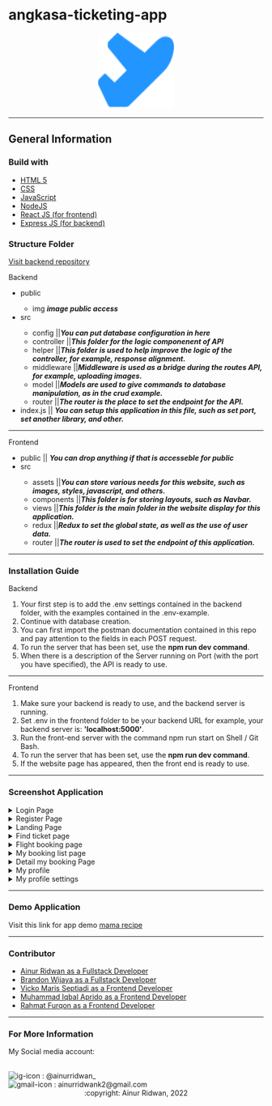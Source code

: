 
# angkasa-ticketing-app
<div align="center"><img src="https://github.com/ainurcoding/angkasa-ticketing-app/blob/master/src/assets/logo.svg" alt='logo ankasa' height="150" width="150"/></div>

<hr/>

## General Information
### Build with
<ul>
  <li><a href='https://html5.org/'>HTML 5</a></li>
  <li><a href='https://www.w3.org/Style/CSS/Overview.en.html'>CSS</a></li>
  <li><a href='https://www.javascript.com/'>JavaScript</a></li>
  <li><a href='https://nodejs.org/en/'>NodeJS</a></li>
  <li><a href='https://reactjs.org/'>React JS (for frontend)</a></li>
  <li><a href='https://expressjs.com/'>Express JS (for backend)</a></li>
</ul>

### Structure Folder 

<a href="https://github.com/ainurcoding/angkasa-ticketing-api">Visit backend repository</a>
<p>Backend</p>
<ul>
  <li>public</li>
  <ul>
    <li>img <span><b><i>image public access</i></b></span></li>
  </ul>
  <li>src</li>
  <ul>
    <li>config ||<span><b><i>You can put database configuration in here</i></b></span></li>
    <li>controller ||<span><b><i>This folder for the logic componenent of API</i></b></span></li>
    <li>helper ||<span><b><i>This folder is used to help improve the logic of the controller, for example, response alignment.</i></b></span></li>
    <li>middleware ||<span><b><i>Middleware is used as a bridge during the routes API, for example, uploading images.</i></b></span></li>
    <li>model ||<span><b><i>Models are used to give commands to database manipulation, as in the crud example.</i></b></span></li>
    <li>router ||<span><b><i>The router is the place to set the endpoint for the API.</i></b></span></li>
  </ul>
  <li>index.js || <span><b><i>You can setup this application in this file, such as set port, set another library, and other.</i></b></span></li>
</ul>
<hr/>
<p>Frontend</p>
<ul>
  <li>public || <span><b><i>You can drop anything if that is accesseble for public</i></b></span></li>
  <li>src</li>
  <ul>
    <li>assets ||<span><b><i>You can store various needs for this website, such as images, styles, javascript, and others.</i></b></span></li>
    <li>components ||<span><b><i>This folder is for storing layouts, such as Navbar.</i></b></span></li>
    <li>views ||<span><b><i>This folder is the main folder in the website display for this application.</i></b></span></li>
    <li>redux ||<span><b><i>Redux to set the global state, as well as the use of user data.</i></b></span></li>
    <li>router ||<span><b><i>The router is used to set the endpoint of this application.</i></b></span></li>
  </ul>
</ul>
<hr/>

### Installation Guide
<p>Backend</p>
<ol type="1">
  <li>Your first step is to add the .env settings contained in the backend folder, with the examples contained in the .env-example.</li>
  <li>Continue with database creation.</li>
  <li>You can first import the postman documentation contained in this repo and pay attention to the fields in each POST request.
</li>
  <li>To run the server that has been set, use the <b>npm run dev command</b>.</li>
  <li>When there is a description of the Server running on Port (with the port you have specified), the API is ready to use.</li>
</ol>
<hr />
<p>Frontend</p>
<ol type="1">
  <li>Make sure your backend is ready to use, and the backend server is running.</li>
  <li>Set .env in the frontend folder to be your backend URL for example, your backend server is: <b>'localhost:5000'</b>.</li>
  <li>Run the front-end server with the command npm run start on Shell / Git Bash.</li>
  <li>To run the server that has been set, use the <b>npm run dev command</b>.</li>
  <li>If the website page has appeared, then the front end is ready to use.</li>
</ol>
<hr />

### Screenshot Application
<details>
  <summary>
    Login Page
  </summary>
<img src="https://github.com/ainurcoding/angkasa-ticketing-app/blob/master/ss/login%20page.png" alt="login Page" />
</details>
<details>
  <summary>
    Register Page
  </summary>
<img src="https://github.com/ainurcoding/angkasa-ticketing-app/blob/master/ss/regist%20page.png" alt="login Page" />
</details>
<details>
  <summary>
    Landing Page
  </summary>
<img src="https://github.com/ainurcoding/angkasa-ticketing-app/blob/master/ss/landing%20page.png" alt="login Page" />
</details>
<details>
  <summary>
    Find ticket page
  </summary>
<img src="https://github.com/ainurcoding/angkasa-ticketing-app/blob/master/ss/find%20my%20ticket%20page.png" alt="login Page" />
</details>
<details>
  <summary>
    Flight booking page
  </summary>
<img src="https://github.com/ainurcoding/angkasa-ticketing-app/blob/master/ss/flight%20booking%20page%20(2).png" alt="login Page" />
</details>
<details>
  <summary>
    My booking list page
  </summary>
<img src="https://github.com/ainurcoding/angkasa-ticketing-app/blob/master/ss/my%20booking%20page.png" alt="login Page" />
</details>
<details>
  <summary>
    Detail my booking Page
  </summary>
<img src="https://github.com/ainurcoding/angkasa-ticketing-app/blob/master/ss/detail%20booking%20page.png" alt="login Page" />
</details>
<details>
  <summary>
    My profile
  </summary>
<img src="https://github.com/ainurcoding/angkasa-ticketing-app/blob/master/ss/profile-user%20page.png" alt="login Page" />
</details>
<details>
  <summary>
    My profile settings
  </summary>
<img src="https://github.com/ainurcoding/angkasa-ticketing-app/blob/master/ss/setting%20profile%20user.png" alt="login Page" />
</details>
<hr />

### Demo Application
<p>Visit this link for app demo <a href='https://mama-recipe-kappa.vercel.app/'>mama recipe</a></p>
<hr />

### Contributor
<ul>
  <li><a href='https://github.com/ainurcoding'>Ainur Ridwan as a Fullstack Developer</a></li>
  <li><a href='https://github.com/brndnwjy'>Brandon Wijaya as a Fullstack Developer</a></li>
  <li><a href='https://github.com/vickomaris'>Vicko Maris Septiadi as a Frontend Developer</a></li>
  <li><a href='https://github.com/Iqbalapredo'>Muhammad Iqbal Aprido as a Frontend Developer</a></li>
  <li><a href='https://github.com/sukron21'>Rahmat Furqon as a Frontend Developer</a></li>
</ul>
<hr />

### For More Information
<p>My Social media account:</p> <br />
<div>
<img height="25" width="25" src='https://camo.githubusercontent.com/c9dacf0f25a1489fdbc6c0d2b41cda58b77fa210a13a886d6f99e027adfbd358/68747470733a2f2f6564656e742e6769746875622e696f2f537570657254696e7949636f6e732f696d616765732f7376672f696e7374616772616d2e737667' alt='ig-icon'></img><span> : @ainurridwan_</span>
</div>

<div>
<img height="25" width="25" src='https://camo.githubusercontent.com/4a3dd8d10a27c272fd04b2ce8ed1a130606f95ea6a76b5e19ce8b642faa18c27/68747470733a2f2f6564656e742e6769746875622e696f2f537570657254696e7949636f6e732f696d616765732f7376672f676d61696c2e737667' alt='gmail-icon'></img><span> : ainurridwank2@gmail.com</span>
</div>

<div align='center'>
:copyright: Ainur Ridwan, 2022
</div>


